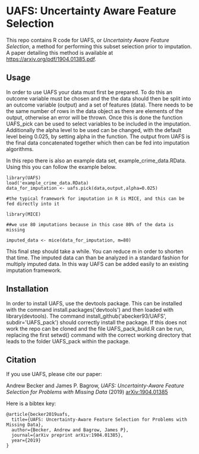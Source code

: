 UAFS: Uncertainty Aware Feature Selection
=========================================

This repo contains R code for UAFS, or _Uncertainty Aware Feature Selection_, a method for performing this subset selection prior to imputation. A paper detailing this method is available at https://arxiv.org/pdf/1904.01385.pdf.

## Usage

In order to use UAFS your data must first be prepared. To do this an outcome variable must be chosen and the the data should then be split into an outcome variable (output) and a set of features (data). There needs to be the same number of rows in the data object as there are elements of the output, otherwise an error will be thrown. Once this is done the function UAFS_pick can be used to select variables to be included in the imputation. Additionally the alpha level to be used can be changed, with the default level being 0.025, by setting alpha in the function. The output from UAFS is the final data concatenated together which then can be fed into imputation algorithms.

In this repo there is also an example data set, example_crime_data.RData. Using this you can follow the example below.

```Rscript
library(UAFS)
load('example_crime_data.RData)
data_for_imputation <- uafs.pick(data,output,alpha=0.025)

#the typical framework for imputation in R is MICE, and this can be fed directly into it

library(MICE)

##we use 80 imputations because in this case 80% of the data is missing

imputed_data <- mice(data_for_imputation, m=80)
```
This final step should take a while. You can reduce m in order to shorten that time. The imputed data can than be analyzed in a standard fashion for multiply imputed data. In this way UAFS can be added easily to an existing imputation framework.

## Installation

In order to install UAFS, use the devtools package. This can be installed with the command install.packages('devtools') and then loaded with library(devtools). The command install_github('abecker93/UAFS', subdir='UAFS_pack') should correctly install the package. If this does not work the repo can be cloned and the file UAFS_pack_build.R can be run, replacing the first setwd() command with the correct working directory that leads to the folder UAFS_pack within the package.

## Citation   <a name="citation"/>

If you use UAFS, please cite our paper:

Andrew Becker and James P. Bagrow, *UAFS: Uncertainty-Aware Feature Selection for Problems with Missing Data* (2019)
[arXiv:1904.01385](https://arxiv.org/abs/1904.01385)

Here is a bibtex key:
```text
@article{becker2019uafs,
  title={UAFS: Uncertainty-Aware Feature Selection for Problems with Missing Data},
  author={Becker, Andrew and Bagrow, James P},
  journal={arXiv preprint arXiv:1904.01385},
  year={2019}
}
```

